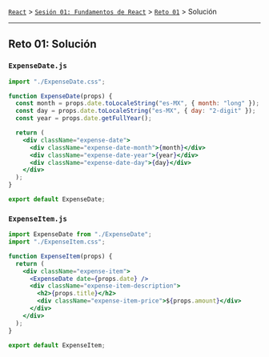 [`React`](../../README.md) > [`Sesión 01: Fundamentos de React`](../Readme.md) > [`Reto 01`](../Readme.md) > Solución

---

## Reto 01: Solución

### `ExpenseDate.js`

```jsx
import "./ExpenseDate.css";

function ExpenseDate(props) {
  const month = props.date.toLocaleString("es-MX", { month: "long" });
  const day = props.date.toLocaleString("es-MX", { day: "2-digit" });
  const year = props.date.getFullYear();

  return (
    <div className="expense-date">
      <div className="expense-date-month">{month}</div>
      <div className="expense-date-year">{year}</div>
      <div className="expense-date-day">{day}</div>
    </div>
  );
}

export default ExpenseDate;
```

### `ExpenseItem.js`

```jsx
import ExpenseDate from "./ExpenseDate";
import "./ExpenseItem.css";

function ExpenseItem(props) {
  return (
    <div className="expense-item">
      <ExpenseDate date={props.date} />
      <div className="expense-item-description">
        <h2>{props.title}</h2>
        <div className="expense-item-price">${props.amount}</div>
      </div>
    </div>
  );
}

export default ExpenseItem;
```
